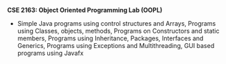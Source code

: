 **CSE 2163: Object Oriented Programming Lab (OOPL)** 

- Simple Java programs using control structures and Arrays, Programs using Classes, objects, methods, Programs on Constructors and static members, Programs using Inheritance, Packages, Interfaces and Generics, Programs using Exceptions and Multithreading, GUI based programs using Javafx